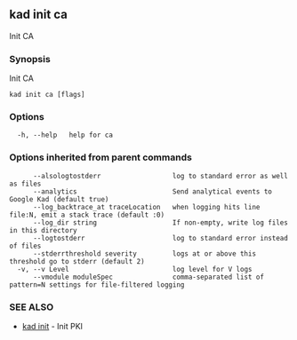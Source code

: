 ## kad init ca

Init CA

### Synopsis


Init CA

```
kad init ca [flags]
```

### Options

```
  -h, --help   help for ca
```

### Options inherited from parent commands

```
      --alsologtostderr                  log to standard error as well as files
      --analytics                        Send analytical events to Google Kad (default true)
      --log_backtrace_at traceLocation   when logging hits line file:N, emit a stack trace (default :0)
      --log_dir string                   If non-empty, write log files in this directory
      --logtostderr                      log to standard error instead of files
      --stderrthreshold severity         logs at or above this threshold go to stderr (default 2)
  -v, --v Level                          log level for V logs
      --vmodule moduleSpec               comma-separated list of pattern=N settings for file-filtered logging
```

### SEE ALSO
* [kad init](kad_init.md)	 - Init PKI

